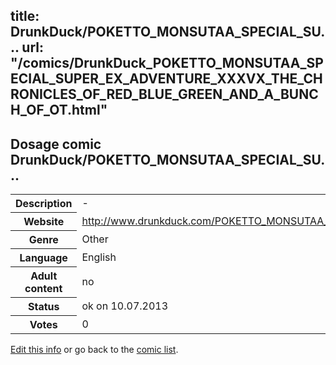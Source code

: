 title: DrunkDuck/POKETTO_MONSUTAA_SPECIAL_SU...
url: "/comics/DrunkDuck_POKETTO_MONSUTAA_SPECIAL_SUPER_EX_ADVENTURE_XXXVX_THE_CHRONICLES_OF_RED_BLUE_GREEN_AND_A_BUNCH_OF_OT.html"
---
Dosage comic DrunkDuck/POKETTO_MONSUTAA_SPECIAL_SU...
-----------------------------------------

<p id="msg"></p>
<script type="text/javascript">
if (window.location.search === '?edit_info_mail=sent_ok') {
  var elem = document.getElementById("msg");
  elem.innerHTML = 'Edited information sucessfully sent for review, which is usually done daily. Thanks!';
  elem.className = 'ok';
}
</script>
<table class="comicinfo">
<tr>
<th>Description</th><td>-</td>
</tr>
<tr>
<th>Website</th><td><a href="http://www.drunkduck.com/POKETTO_MONSUTAA_SPECIAL_SUPER_EX_ADVENTURE_XXXVX_THE_CHRONICLES_OF_RED_BLUE_GREEN_AND_A_BUNCH_OF_OTHER_KIDS_WITH_COLORS_FOR_NAMES/">http://www.drunkduck.com/POKETTO_MONSUTAA_SPECIAL_SUPER_EX_ADVENTURE_XXXVX_THE_CHRONICLES_OF_RED_BLUE_GREEN_AND_A_BUNCH_OF_OTHER_KIDS_WITH_COLORS_FOR_NAMES/</a></td>
</tr>
<tr>
<th>Genre</th><td>Other</td>
</tr>
<tr>
<th>Language</th><td>English</td>
</tr>
<tr>
<th>Adult content</th><td>no</td>
</tr>
<tr>
<th>Status</th><td>ok on 10.07.2013</td>
</tr>
<tr>
<th>Votes</th><td>0</td>
</tr>
</table>

[Edit this info](DrunkDuck_POKETTO_MONSUTAA_SPECIAL_SUPER_EX_ADVENTURE_XXXVX_THE_CHRONICLES_OF_RED_BLUE_GREEN_AND_A_BUNCH_OF_OT_edit.html) or go back to the [comic list](../comic-index.html).
